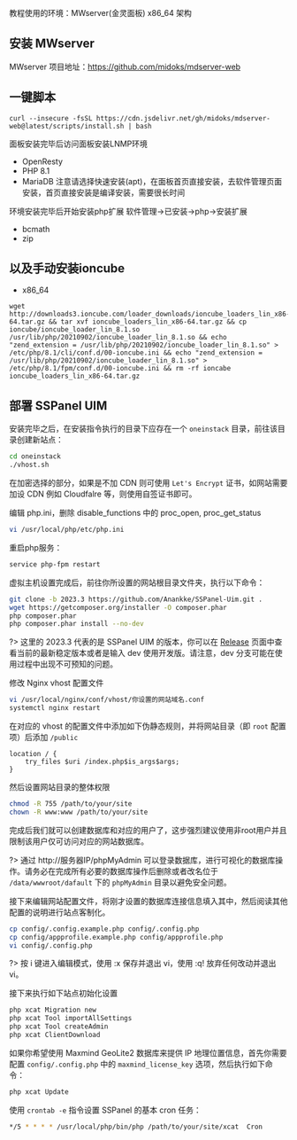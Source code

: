  教程使用的环境：MWserver(金灵面板) x86_64 架构

## 安装 MWserver

MWserver 项目地址：https://github.com/midoks/mdserver-web
## 一键脚本
```
curl --insecure -fsSL https://cdn.jsdelivr.net/gh/midoks/mdserver-web@latest/scripts/install.sh | bash
```
面板安装完毕后访问面板安装LNMP环境
- OpenResty
- PHP 8.1
- MariaDB
注意请选择快速安装(apt)，在面板首页直接安装，去软件管理页面安装，首页直接安装是编译安装，需要很长时间

环境安装完毕后开始安装php扩展
软件管理->已安装->php->安装扩展
- bcmath
- zip
## 以及手动安装ioncube
- x86_64
```
wget http://downloads3.ioncube.com/loader_downloads/ioncube_loaders_lin_x86-64.tar.gz && tar xvf ioncube_loaders_lin_x86-64.tar.gz && cp ioncube/ioncube_loader_lin_8.1.so /usr/lib/php/20210902/ioncube_loader_lin_8.1.so && echo "zend_extension = /usr/lib/php/20210902/ioncube_loader_lin_8.1.so" > /etc/php/8.1/cli/conf.d/00-ioncube.ini && echo "zend_extension = /usr/lib/php/20210902/ioncube_loader_lin_8.1.so" > /etc/php/8.1/fpm/conf.d/00-ioncube.ini && rm -rf ioncabe ioncube_loaders_lin_x86-64.tar.gz
```
## 部署 SSPanel UIM

安装完毕之后，在安装指令执行的目录下应存在一个 `oneinstack` 目录，前往该目录创建新站点：

```bash
cd oneinstack
./vhost.sh
```

在加密选择的部分，如果是不加 CDN 则可使用 `Let's Encrypt` 证书，如网站需要加设 CDN 例如 Cloudfalre 等，则使用自签证书即可。

编辑 php.ini，删除 disable_functions 中的 proc_open, proc_get_status

```bash
vi /usr/local/php/etc/php.ini
```

重启php服务：

```bash
service php-fpm restart
```

虚拟主机设置完成后，前往你所设置的网站根目录文件夹，执行以下命令：

```bash
git clone -b 2023.3 https://github.com/Anankke/SSPanel-Uim.git .
wget https://getcomposer.org/installer -O composer.phar
php composer.phar
php composer.phar install --no-dev
```

?> 这里的 2023.3 代表的是 SSPanel UIM 的版本，你可以在 [Release](https://github.com/Anankke/SSPanel-Uim/releases) 页面中查看当前的最新稳定版本或者是输入 dev 使用开发版。请注意，dev 分支可能在使用过程中出现不可预知的问题。

修改 Nginx vhost 配置文件

```bash
vi /usr/local/nginx/conf/vhost/你设置的网站域名.conf
systemctl nginx restart
```

在对应的 vhost 的配置文件中添加如下伪静态规则，并将网站目录（即 `root` 配置项）后添加 `/public`

```nginx
location / {
    try_files $uri /index.php$is_args$args;
}
```

然后设置网站目录的整体权限

```bash
chmod -R 755 /path/to/your/site
chown -R www:www /path/to/your/site
```

完成后我们就可以创建数据库和对应的用户了，这步强烈建议使用非root用户并且限制该用户仅可访问对应的网站数据库。

?> 通过 http://服务器IP/phpMyAdmin 可以登录数据库，进行可视化的数据库操作。请务必在完成所有必要的数据库操作后删除或者改名位于 `/data/wwwroot/dafault` 下的 `phpMyAdmin` 目录以避免安全问题。

接下来编辑网站配置文件，将刚才设置的数据库连接信息填入其中，然后阅读其他配置的说明进行站点客制化。

```bash
cp config/.config.example.php config/.config.php
cp config/appprofile.example.php config/appprofile.php
vi config/.config.php
```

?> 按 i 键进入编辑模式，使用 :x 保存并退出 vi，使用 :q! 放弃任何改动并退出 vi。

接下来执行如下站点初始化设置

```bash
php xcat Migration new
php xcat Tool importAllSettings
php xcat Tool createAdmin
php xcat ClientDownload
```

如果你希望使用 Maxmind GeoLite2 数据库来提供 IP 地理位置信息，首先你需要配置 `config/.config.php` 中的 `maxmind_license_key` 选项，然后执行如下命令：

```bash
php xcat Update
```

使用 `crontab -e` 指令设置 SSPanel 的基本 cron 任务：

```bash
*/5 * * * * /usr/local/php/bin/php /path/to/your/site/xcat  Cron
```
